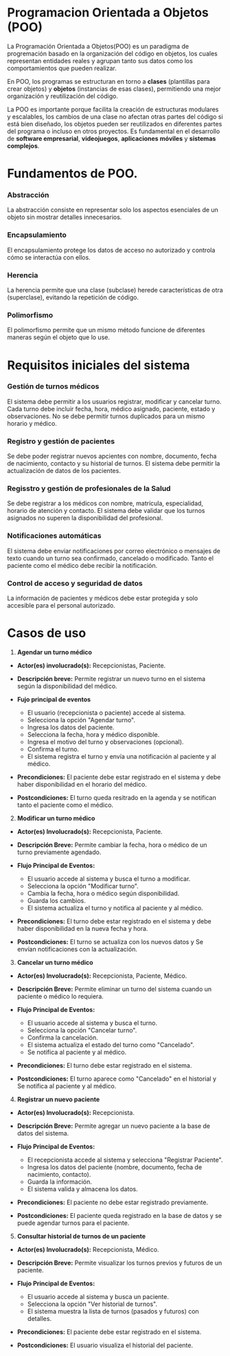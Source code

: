 # Programacion Orientada a Objetos (POO)
La Programación Orientada a Objetos(POO) es un paradigma de progremación basado en la organización del código en objetos, los cuales representan entidades reales y agrupan tanto sus datos como los comportamientos que pueden realizar.

En POO, los programas se estructuran en torno a **clases** (plantillas para crear objetos) y **objetos** (instancias de esas clases), permitiendo una mejor organización y reutilización del código.

La POO es importante porque facilita la creación de estructuras modulares y escalables, los cambios de una clase no afectan otras partes del código si está bien diseñado, los objetos pueden ser reutilizados
en diferentes partes del programa o incluso en otros proyectos. Es fundamental en el desarrollo de **software empresarial**, **videojuegos**, **aplicaciones móviles** y **sistemas complejos**.

# Fundamentos de POO.
### **Abstracción**
La abstracción consiste en representar solo los aspectos esenciales de un objeto sin mostrar detalles innecesarios.

### **Encapsulamiento**
El encapsulamiento protege los datos de acceso no autorizado y controla cómo se interactúa con ellos.

### **Herencia**
La herencia permite que una clase (subclase) herede características de otra (superclase), evitando la repetición de código.

### **Polimorfismo**
El polimorfismo permite que un mismo método funcione de diferentes maneras según el objeto que lo use.

# Requisitos iniciales del sistema
### **Gestión de turnos médicos**
El sistema debe permitir a los usuarios registrar, modificar y cancelar turno. Cada turno debe incluir fecha, hora, médico asignado, paciente, estado y observaciones. No se debe permitir turnos duplicados para un mismo horario y médico.

### **Registro y gestión de pacientes**
Se debe poder registrar nuevos apcientes con nombre, documento, fecha de nacimiento, contacto y su historial de turnos. El sistema debe permitir la actualización de datos de los pacientes.

### **Regisstro y gestión de profesionales de la Salud**
Se debe registrar a los médicos con nombre, matrícula, especialidad, horario de atención y contacto. El sistema debe validar que los turnos asignados no superen la disponibilidad del profesional.

### **Notificaciones automáticas**
El sistema debe enviar notificaciones por correo electrónico o mensajes de texto cuando un turno sea confirmado, cancelado o modificado. Tanto el paciente como el médico debe recibir la notificación.

### **Control de acceso y seguridad de datos**
La información de pacientes y médicos debe estar protegida y solo accesible para el personal autorizado.

# Casos de uso
1. **Agendar un turno médico**
- **Actor(es) involucrado(s):** Recepcionistas, Paciente.
- **Descripción breve:** Permite registrar un nuevo turno en el sistema según la disponibilidad del médico.
- **Fujo principal de eventos**

   - El usuario (recepcionista o paciente) accede al sistema.
   - Selecciona la opción "Agendar turno".
   - Ingresa los datos del paciente.
   - Selecciona la fecha, hora y médico disponible. 
   - Ingresa el motivo del turno y observaciones (opcional).
   - Confirma el turno.
   - El sistema registra el turno y envía una notificación al paciente y al médico.
  
- **Precondiciones:**
El paciente debe estar registrado en el sistema y debe haber disponibilidad en el horario del médico.
- **Postcondiciones:**
El turno queda resitrado en la agenda y se notifican tanto el paciente como el médico.

2. **Modificar un turno médico**
- **Actor(es) Involucrado(s):** Recepcionista, Paciente.
- **Descripción Breve:** Permite cambiar la fecha, hora o médico de un turno previamente agendado.
- **Flujo Principal de Eventos:**

  - El usuario accede al sistema y busca el turno a modificar.
  - Selecciona la opción "Modificar turno".
  - Cambia la fecha, hora o médico según disponibilidad.
  - Guarda los cambios.
  - El sistema actualiza el turno y notifica al paciente y al médico.

- **Precondiciones:** 
El turno debe estar registrado en el sistema y debe haber disponibilidad en la nueva fecha y hora.
- **Postcondiciones:**
El turno se actualiza con los nuevos datos y Se envían notificaciones con la actualización.

3. **Cancelar un turno médico**
- **Actor(es) Involucrado(s):** Recepcionista, Paciente, Médico.
- **Descripción Breve:** Permite eliminar un turno del sistema cuando un paciente o médico lo requiera.
- **Flujo Principal de Eventos:**

  - El usuario accede al sistema y busca el turno.
  - Selecciona la opción "Cancelar turno".
  - Confirma la cancelación.
  - El sistema actualiza el estado del turno como "Cancelado".
  - Se notifica al paciente y al médico.

- **Precondiciones:** El turno debe estar registrado en el sistema.
- **Postcondiciones:** El turno aparece como "Cancelado" en el historial y Se notifica al paciente y al médico.

4. **Registrar un nuevo paciente**
- **Actor(es) Involucrado(s):** Recepcionista.
- **Descripción Breve:** Permite agregar un nuevo paciente a la base de datos del sistema.
- **Flujo Principal de Eventos:**

  - El recepcionista accede al sistema y selecciona "Registrar Paciente".
  - Ingresa los datos del paciente (nombre, documento, fecha de nacimiento, contacto).
  - Guarda la información.
  - El sistema valida y almacena los datos.

- **Precondiciones:** El paciente no debe estar registrado previamente.
- **Postcondiciones:** El paciente queda registrado en la base de datos y se puede agendar turnos para el paciente.

5. **Consultar historial de turnos de un paciente**
- **Actor(es) Involucrado(s):** Recepcionista, Médico.
- **Descripción Breve:** Permite visualizar los turnos previos y futuros de un paciente.
- **Flujo Principal de Eventos:**

  - El usuario accede al sistema y busca un paciente.
  - Selecciona la opción "Ver historial de turnos".
  - El sistema muestra la lista de turnos (pasados y futuros) con detalles.

- **Precondiciones:** El paciente debe estar registrado en el sistema.
- **Postcondiciones:** El usuario visualiza el historial del paciente.
























   



















